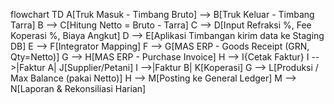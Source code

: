flowchart TD
  A[Truk Masuk - Timbang Bruto] --> B[Truk Keluar - Timbang Tarra]
  B --> C[Hitung Netto = Bruto - Tarra]
  C --> D[Input Refraksi %, Fee Koperasi %, Biaya Angkut]
  D --> E[Aplikasi Timbangan kirim data ke Staging DB]
  E --> F[Integrator Mapping]
  F --> G[MAS ERP - Goods Receipt (GRN, Qty=Netto)]
  G --> H[MAS ERP - Purchase Invoice]
  H --> I{Cetak Faktur}
  I -->|Faktur A| J[Supplier/Petani]
  I -->|Faktur B| K[Koperasi]
  G --> L[Produksi / Max Balance (pakai Netto)]
  H --> M[Posting ke General Ledger]
  M --> N[Laporan & Rekonsiliasi Harian]
